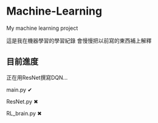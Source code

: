# Machine-Learning
My machine learning project

這是我在機器學習的學習紀錄
會慢慢把以前寫的東西補上解釋


## 目前進度 ##

正在用ResNet撰寫DQN...

main.py &#x2714;

ResNet.py &#x2716;

RL_brain.py &#x2716;
